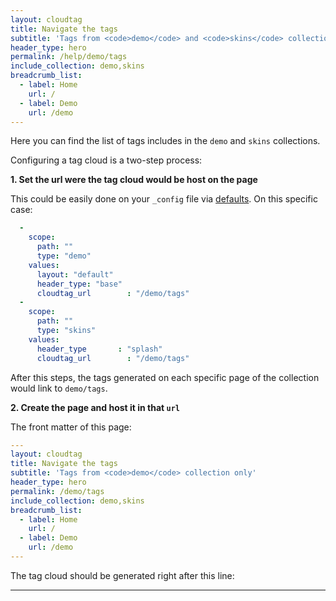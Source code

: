```yaml
---
layout: cloudtag
title: Navigate the tags
subtitle: 'Tags from <code>demo</code> and <code>skins</code> collections'
header_type: hero
permalink: /help/demo/tags
include_collection: demo,skins
breadcrumb_list:
  - label: Home
    url: /
  - label: Demo
    url: /demo
---
```


Here you can find the list of tags includes in the `demo` and `skins` collections.

Configuring a tag cloud is a two-step process:

**1. Set the url were the tag cloud would be host on the page**

This could be easily done on your `_config` file via [defaults](https://jekyllrb.com/docs/configuration/front-matter-defaults/). On this specific case:

```yaml
  -
    scope:
      path: ""
      type: "demo"
    values:
      layout: "default"
      header_type: "base"
      cloudtag_url        : "/demo/tags"
  -
    scope:
      path: ""
      type: "skins"
    values:
      header_type       : "splash"
      cloudtag_url        : "/demo/tags"
```

After this steps, the tags generated on each specific page of the collection would link to `demo/tags`.

**2. Create the page and host it in that `url`**

The front matter of this page:

```yaml
---
layout: cloudtag
title: Navigate the tags
subtitle: 'Tags from <code>demo</code> collection only'
header_type: hero
permalink: /demo/tags
include_collection: demo,skins
breadcrumb_list:
  - label: Home
    url: /
  - label: Demo
    url: /demo
---

```

The tag cloud should be generated right after this line:

---
